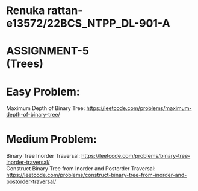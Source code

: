 # Renuka rattan-e13572/22BCS_NTPP_DL-901-A

# ASSIGNMENT-5<br>(Trees)

# Easy Problem:
Maximum Depth of Binary Tree: https://leetcode.com/problems/maximum-depth-of-binary-tree/<br>
# Medium Problem:
Binary Tree Inorder Traversal: https://leetcode.com/problems/binary-tree-inorder-traversal/<br>
Construct Binary Tree from Inorder and Postorder Traversal: https://leetcode.com/problems/construct-binary-tree-from-inorder-and-postorder-traversal/
















